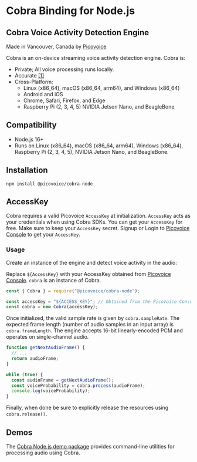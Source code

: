 # Cobra Binding for Node.js

## Cobra Voice Activity Detection Engine

Made in Vancouver, Canada by [Picovoice](https://picovoice.ai)

Cobra is an on-device streaming voice activity detection engine. Cobra is:

- Private; All voice processing runs locally.
- Accurate [[1]](https://picovoice.ai/docs/benchmark/vad/#results)
- Cross-Platform:
    - Linux (x86_64), macOS (x86_64, arm64), and Windows (x86_64)
    - Android and iOS
    - Chrome, Safari, Firefox, and Edge
    - Raspberry Pi (2, 3, 4, 5) NVIDIA Jetson Nano, and BeagleBone

## Compatibility

- Node.js 16+
- Runs on Linux (x86_64), macOS (x86_64, arm64), Windows (x86_64), Raspberry Pi (2, 3, 4, 5), NVIDIA Jetson Nano, and BeagleBone.

## Installation

```console
npm install @picovoice/cobra-node
```

## AccessKey

Cobra requires a valid Picovoice `AccessKey` at initialization. `AccessKey` acts as your credentials when using Cobra SDKs.
You can get your `AccessKey` for free. Make sure to keep your `AccessKey` secret.
Signup or Login to [Picovoice Console](https://console.picovoice.ai/) to get your `AccessKey`.

### Usage

Create an instance of the engine and detect voice activity in the audio:

Replace `${AccessKey}` with your AccessKey obtained from [Picovoice Console](https://console.picovoice.ai/). `cobra` is
an instance of Cobra.

```javascript
const { Cobra } = require("@picovoice/cobra-node");

const accessKey = "${ACCESS_KEY}"; // Obtained from the Picovoice Console (https://console.picovoice.ai/)
const cobra = new Cobra(accessKey);
```

Once initialized, the valid sample rate is given by `cobra.sampleRate`. The expected frame length (number of audio samples
in an input array) is `cobra.frameLength`. The engine accepts 16-bit linearly-encoded PCM and operates on
single-channel audio.

```javascript
function getNextAudioFrame() {
  // ...
  return audioFrame;
}

while (true) {
  const audioFrame = getNextAudioFrame();
  const voiceProbability = cobra.process(audioFrame);
  console.log(voiceProbability);
}
```

Finally, when done be sure to explicitly release the resources using
`cobra.release()`.

## Demos

The [Cobra Node.js demo package](../../demo/nodejs) provides command-line utilities for processing audio using Cobra.
